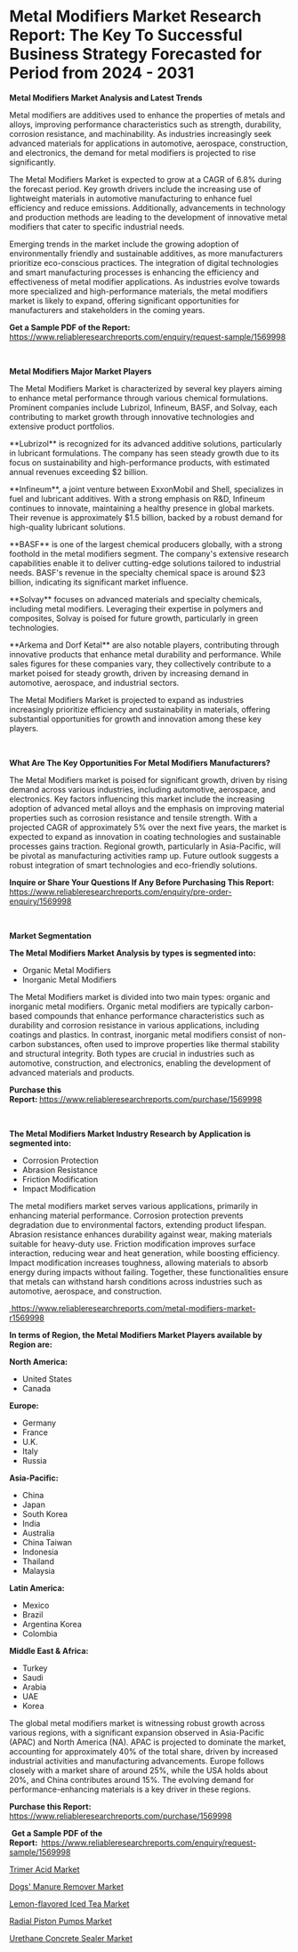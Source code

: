 <p><h1>Metal Modifiers Market Research Report: The Key To Successful Business Strategy Forecasted for Period from 2024 - 2031</h1></p><p><strong>Metal Modifiers Market Analysis and Latest Trends</strong></p>
<p><p>Metal modifiers are additives used to enhance the properties of metals and alloys, improving performance characteristics such as strength, durability, corrosion resistance, and machinability. As industries increasingly seek advanced materials for applications in automotive, aerospace, construction, and electronics, the demand for metal modifiers is projected to rise significantly.</p><p>The Metal Modifiers Market is expected to grow at a CAGR of 6.8% during the forecast period. Key growth drivers include the increasing use of lightweight materials in automotive manufacturing to enhance fuel efficiency and reduce emissions. Additionally, advancements in technology and production methods are leading to the development of innovative metal modifiers that cater to specific industrial needs.</p><p>Emerging trends in the market include the growing adoption of environmentally friendly and sustainable additives, as more manufacturers prioritize eco-conscious practices. The integration of digital technologies and smart manufacturing processes is enhancing the efficiency and effectiveness of metal modifier applications. As industries evolve towards more specialized and high-performance materials, the metal modifiers market is likely to expand, offering significant opportunities for manufacturers and stakeholders in the coming years.</p></p>
<p><strong>Get a Sample PDF of the Report:&nbsp;</strong> <a href="https://www.reliableresearchreports.com/enquiry/request-sample/1569998?utm_campaign=36&utm_medium=2&utm_source=Github&utm_content=ia&utm_term=14102024&utm_id=metal-modifiers">https://www.reliableresearchreports.com/enquiry/request-sample/1569998</a></p>
<p>&nbsp;</p>
<p><strong>Metal Modifiers Major Market Players</strong></p>
<p><p>The Metal Modifiers Market is characterized by several key players aiming to enhance metal performance through various chemical formulations. Prominent companies include Lubrizol, Infineum, BASF, and Solvay, each contributing to market growth through innovative technologies and extensive product portfolios.</p><p>**Lubrizol** is recognized for its advanced additive solutions, particularly in lubricant formulations. The company has seen steady growth due to its focus on sustainability and high-performance products, with estimated annual revenues exceeding $2 billion.</p><p>**Infineum**, a joint venture between ExxonMobil and Shell, specializes in fuel and lubricant additives. With a strong emphasis on R&D, Infineum continues to innovate, maintaining a healthy presence in global markets. Their revenue is approximately $1.5 billion, backed by a robust demand for high-quality lubricant solutions.</p><p>**BASF** is one of the largest chemical producers globally, with a strong foothold in the metal modifiers segment. The company's extensive research capabilities enable it to deliver cutting-edge solutions tailored to industrial needs. BASF's revenue in the specialty chemical space is around $23 billion, indicating its significant market influence.</p><p>**Solvay** focuses on advanced materials and specialty chemicals, including metal modifiers. Leveraging their expertise in polymers and composites, Solvay is poised for future growth, particularly in green technologies.</p><p>**Arkema and Dorf Ketal** are also notable players, contributing through innovative products that enhance metal durability and performance. While sales figures for these companies vary, they collectively contribute to a market poised for steady growth, driven by increasing demand in automotive, aerospace, and industrial sectors.</p><p>The Metal Modifiers Market is projected to expand as industries increasingly prioritize efficiency and sustainability in materials, offering substantial opportunities for growth and innovation among these key players.</p></p>
<p>&nbsp;</p>
<p><strong>What Are The Key Opportunities For Metal Modifiers Manufacturers?</strong></p>
<p><p>The Metal Modifiers market is poised for significant growth, driven by rising demand across various industries, including automotive, aerospace, and electronics. Key factors influencing this market include the increasing adoption of advanced metal alloys and the emphasis on improving material properties such as corrosion resistance and tensile strength. With a projected CAGR of approximately 5% over the next five years, the market is expected to expand as innovation in coating technologies and sustainable processes gains traction. Regional growth, particularly in Asia-Pacific, will be pivotal as manufacturing activities ramp up. Future outlook suggests a robust integration of smart technologies and eco-friendly solutions.</p></p>
<p><strong>Inquire or Share Your Questions If Any Before Purchasing This Report:</strong> <a href="https://www.reliableresearchreports.com/enquiry/pre-order-enquiry/1569998?utm_campaign=36&utm_medium=2&utm_source=Github&utm_content=ia&utm_term=14102024&utm_id=metal-modifiers">https://www.reliableresearchreports.com/enquiry/pre-order-enquiry/1569998</a></p>
<p>&nbsp;</p>
<p><strong>Market Segmentation</strong></p>
<p><strong>The Metal Modifiers Market Analysis by types is segmented into:</strong></p>
<p><ul><li>Organic Metal Modifiers</li><li>Inorganic Metal Modifiers</li></ul></p>
<p><p>The Metal Modifiers market is divided into two main types: organic and inorganic metal modifiers. Organic metal modifiers are typically carbon-based compounds that enhance performance characteristics such as durability and corrosion resistance in various applications, including coatings and plastics. In contrast, inorganic metal modifiers consist of non-carbon substances, often used to improve properties like thermal stability and structural integrity. Both types are crucial in industries such as automotive, construction, and electronics, enabling the development of advanced materials and products.</p></p>
<p><strong>Purchase this Report:&nbsp;</strong><a href="https://www.reliableresearchreports.com/purchase/1569998?utm_campaign=36&utm_medium=2&utm_source=Github&utm_content=ia&utm_term=14102024&utm_id=metal-modifiers">https://www.reliableresearchreports.com/purchase/1569998</a></p>
<p>&nbsp;</p>
<p><strong>The Metal Modifiers Market Industry Research by Application is segmented into:</strong></p>
<p><ul><li>Corrosion Protection</li><li>Abrasion Resistance</li><li>Friction Modification</li><li>Impact Modification</li></ul></p>
<p><p>The metal modifiers market serves various applications, primarily in enhancing material performance. Corrosion protection prevents degradation due to environmental factors, extending product lifespan. Abrasion resistance enhances durability against wear, making materials suitable for heavy-duty use. Friction modification improves surface interaction, reducing wear and heat generation, while boosting efficiency. Impact modification increases toughness, allowing materials to absorb energy during impacts without failing. Together, these functionalities ensure that metals can withstand harsh conditions across industries such as automotive, aerospace, and construction.</p></p>
<p><a href="https://www.reliableresearchreports.com/metal-modifiers-market-r1569998?utm_campaign=36&utm_medium=2&utm_source=Github&utm_content=ia&utm_term=14102024&utm_id=metal-modifiers">&nbsp;https://www.reliableresearchreports.com/metal-modifiers-market-r1569998</a></p>
<p><strong>In terms of Region, the Metal Modifiers Market Players available by Region are:</strong></p>
<p>
    <p> <strong> North America: </strong>
        <ul>
            <li>United States</li>
            <li>Canada</li>
        </ul>
        </p> 
    <p> <strong> Europe: </strong>
        <ul>
            <li>Germany</li>
            <li>France</li>
            <li>U.K.</li>
            <li>Italy</li>
            <li>Russia</li>
        </ul>
        </p> 
    <p> <strong> Asia-Pacific: </strong>
        <ul>
            <li>China</li>
            <li>Japan</li>
            <li>South Korea</li>
            <li>India</li>
            <li>Australia</li>
            <li>China Taiwan</li>
            <li>Indonesia</li>
            <li>Thailand</li>
            <li>Malaysia</li>
        </ul>
        </p> 
    <p> <strong> Latin America: </strong>
        <ul>
            <li>Mexico</li>
            <li>Brazil</li>
            <li>Argentina Korea</li>
            <li>Colombia</li>
        </ul>
        </p> 
    <p> <strong> Middle East & Africa: </strong>
        <ul>
            <li>Turkey</li>
            <li>Saudi</li>
            <li>Arabia</li>
            <li>UAE</li>
            <li>Korea</li>
        </ul>
    </p>
    </p>
<p><p>The global metal modifiers market is witnessing robust growth across various regions, with a significant expansion observed in Asia-Pacific (APAC) and North America (NA). APAC is projected to dominate the market, accounting for approximately 40% of the total share, driven by increased industrial activities and manufacturing advancements. Europe follows closely with a market share of around 25%, while the USA holds about 20%, and China contributes around 15%. The evolving demand for performance-enhancing materials is a key driver in these regions.</p></p>
<p><strong>Purchase this Report: </strong><a href="https://www.reliableresearchreports.com/purchase/1569998?utm_campaign=36&utm_medium=2&utm_source=Github&utm_content=ia&utm_term=14102024&utm_id=metal-modifiers">https://www.reliableresearchreports.com/purchase/1569998</a></p>
<p>&nbsp;<strong>Get a Sample PDF of the Report:&nbsp;&nbsp;</strong><a href="https://www.reliableresearchreports.com/enquiry/request-sample/1569998?utm_campaign=36&utm_medium=2&utm_source=Github&utm_content=ia&utm_term=14102024&utm_id=metal-modifiers">https://www.reliableresearchreports.com/enquiry/request-sample/1569998</a></p>
<p><strong></strong></p>
<p><p><a href="https://github.com/AngelaWalsh696/Market-Research-Report-List-1/blob/main/trimer-acid-market.md?utm_campaign=36&utm_medium=2&utm_source=Github&utm_content=ia&utm_term=14102024&utm_id=metal-modifiers">Trimer Acid Market</a></p><p><a href="https://www.linkedin.com/pulse/emerging-opportunities-challenges-global-dogs-manure-remover-market-pdgpc?trk=public_post_embed_feed-article-content&utm_campaign=36&utm_medium=2&utm_source=Github&utm_content=ia&utm_term=14102024&utm_id=metal-modifiers">Dogs' Manure Remover Market</a></p><p><a href="https://www.linkedin.com/pulse/global-lemon-flavored-iced-tea-market-trends-analysis-future-s75qc?trk=public_post_embed_feed-article-content&utm_campaign=36&utm_medium=2&utm_source=Github&utm_content=ia&utm_term=14102024&utm_id=metal-modifiers">Lemon-flavored Iced Tea Market</a></p><p><a href="https://www.linkedin.com/pulse/radial-piston-pumps-market-emerging-trends-future-prospects-xnb9c?trk=public_post_embed_feed-article-content&utm_campaign=36&utm_medium=2&utm_source=Github&utm_content=ia&utm_term=14102024&utm_id=metal-modifiers">Radial Piston Pumps Market</a></p><p><a href="https://github.com/GRUBBSCHARLES/Market-Research-Report-List-1/blob/main/urethane-concrete-sealer-market.md?utm_campaign=36&utm_medium=2&utm_source=Github&utm_content=ia&utm_term=14102024&utm_id=metal-modifiers">Urethane Concrete Sealer Market</a></p></p>